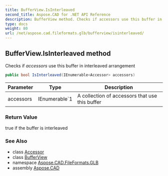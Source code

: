 ```yaml
---
title: BufferView.IsInterleaved
second_title: Aspose.CAD for .NET API Reference
description: BufferView method. Checks if accessors use this buffer in interleaved arrangement
type: docs
weight: 80
url: /net/aspose.cad.fileformats.glb/bufferview/isinterleaved/
---
```

## BufferView.IsInterleaved method

Checks if *accessors* use this buffer in interleaved arrangement

```csharp
public bool IsInterleaved(IEnumerable<Accessor> accessors)
```

| Parameter | Type | Description |
| --- | --- | --- |
| accessors | IEnumerable`1 | A collection of accessors that use this buffer |

### Return Value

true if the buffer is interleaved

### See Also

* class [Accessor](../../accessor/)
* class [BufferView](../)
* namespace [Aspose.CAD.FileFormats.GLB](../../bufferview/)
* assembly [Aspose.CAD](../../../)


